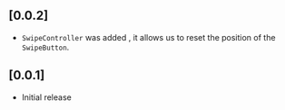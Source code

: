 ## [0.0.2]
* `SwipeController` was added , it allows us to reset the position of the `SwipeButton`.

## [0.0.1]
* Initial release
